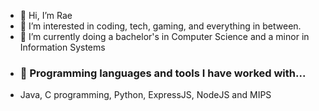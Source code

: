 - 👋 Hi, I’m Rae
- 👀 I’m interested in coding, tech, gaming, and everything in between.
- 🌱 I’m currently doing a bachelor's in Computer Science and a minor in Information Systems
- ### 🚀 Programming languages and tools I have worked with...
- Java, C programming, Python, ExpressJS, NodeJS and MIPS

